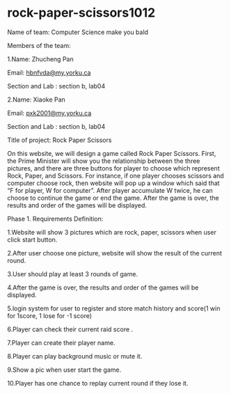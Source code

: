 # rock-paper-scissors1012
Name of team: Computer Science make you bald


Members of the team: 

1.Name: Zhucheng Pan

Email: hbnfvda@my.yorku.ca

Section and Lab : section b, lab04

2.Name: Xiaoke Pan

Email: pxk2001@my.yorku.ca

Section and Lab : section b, lab04


Title of project: Rock Paper Scissors
  
  On this website, we will design a game called Rock Paper Scissors. First, the Prime Minister will show you the relationship between the three pictures, and there are three buttons for player to choose which represent Rock, Paper, and Scissors. For instance, if one player chooses scissors and computer choose rock, then website will pop up a window which said that “F for player, W for computer”. After player accumulate W twice, he can choose to continue the game or end the game. After the game is over, the results and order of the games will be displayed.

Phase 1. Requirements Definition:

1.Website will show 3 pictures which are rock, paper, scissors when user click start button.

2.After user choose one picture, website will show the result of the current round.

3.User should play at least 3 rounds of game.

4.After the game is over, the results and order of the games will be displayed.

5.login system for user to register and store match history and score(1 win for 1score, 1 lose for -1 score)

6.Player can check their current raid score .

7.Player can create their player name.

8.Player can  play background music or mute it.

9.Show a pic when user start the game.

10.Player has one chance to replay current round if they lose it.
